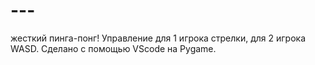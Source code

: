 # ---
жесткий пинга-понг!
Управление для 1 игрока стрелки, для 2 игрока WASD.
Сделано с помощью VScode на Pygame.
